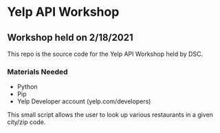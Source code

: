 # Yelp API Workshop

## Workshop held on 2/18/2021

This repo is the source code for the Yelp API Workshop held by DSC.

### Materials Needed
 - Python
 - Pip
 - Yelp Developer account (yelp.com/developers)

 This small script allows the user to look up various restaurants in a given city/zip code.
